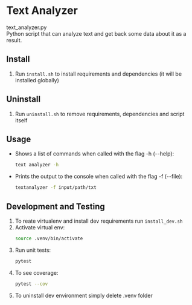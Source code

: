 # Text Analyzer

text_analyzer.py  
Python script that can analyze text and get back some data about it as a result.

## Install

1. Run `install.sh` to install requirements and dependencies (it will be installed globally)

## Uninstall

1. Run `uninstall.sh` to remove requirements, dependencies and script itself

## Usage

- Shows a list of commands when called with the flag -h (--help):
  ```bash
  text analyzer -h
  ```
- Prints the output to the console when called with the flag -f (--file):
  ```bash
  textanalyzer -f input/path/txt
  ```

## Development and Testing

1. To reate virtualenv and install dev requirements run `install_dev.sh`
2. Activate virtual env:
   ```bash
   source .venv/bin/activate
   ```
3. Run unit tests:
   ```bash
   pytest
   ```
4. To see coverage:
   ```bash
   pytest --cov
   ```
5. To uninstall dev environment simply delete .venv folder
